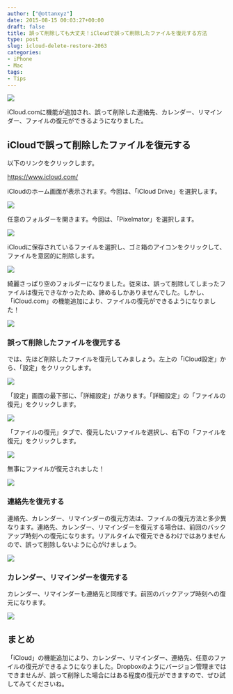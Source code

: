 ```yaml
---
author: ["@ottanxyz"]
date: 2015-08-15 00:03:27+00:00
draft: false
title: 誤って削除しても大丈夫！iCloudで誤って削除したファイルを復元する方法
type: post
slug: icloud-delete-restore-2063
categories:
- iPhone
- Mac
tags:
- Tips
---
```


![](/uploads/2015/08/150815-55ce81b3883b5.png)






iCloud.comに機能が追加され、誤って削除した連絡先、カレンダー、リマインダー、ファイルの復元ができるようになりました。





## iCloudで誤って削除したファイルを復元する





以下のリンクをクリックします。



https://www.icloud.com/



iCloudのホーム画面が表示されます。今回は、「iCloud Drive」を選択します。





![](/uploads/2015/08/150815-55ce85bb791eb.png)






任意のフォルダーを開きます。今回は、「Pixelmator」を選択します。





![](/uploads/2015/08/150815-55ce81bfae993.png)






iCloudに保存されているファイルを選択し、ゴミ箱のアイコンをクリックして、ファイルを意図的に削除します。





![](/uploads/2015/08/150815-55ce81c29631b.png)






綺麗さっぱり空のフォルダーになりました。従来は、誤って削除してしまったファイルは復元できなかったため、諦めるしかありませんでした。しかし、「iCloud.com」の機能追加により、ファイルの復元ができるようになりました！





![](/uploads/2015/08/150815-55ce81c4f1442.png)






### 誤って削除したファイルを復元する





では、先ほど削除したファイルを復元してみましょう。左上の「iCloud設定」から、「設定」をクリックします。





![](/uploads/2015/08/150815-55ce81c74d356.png)






「設定」画面の最下部に、「詳細設定」があります。「詳細設定」の「ファイルの復元」をクリックします。





![](/uploads/2015/08/150815-55ce85c07a994.png)






「ファイルの復元」タブで、復元したいファイルを選択し、右下の「ファイルを復元」をクリックします。





![](/uploads/2015/08/150815-55ce85c25fc04.png)






無事にファイルが復元されました！





![](/uploads/2015/08/150815-55ce81cd9290e.png)






### 連絡先を復元する





連絡先、カレンダー、リマインダーの復元方法は、ファイルの復元方法と多少異なります。連絡先、カレンダー、リマインダーを復元する場合は、前回のバックアップ時刻への復元になります。リアルタイムで復元できるわけではありませんので、誤って削除しないように心がけましょう。





![](/uploads/2015/08/150815-55ce85c54bbd3.png)






### カレンダー、リマインダーを復元する





カレンダー、リマインダーも連絡先と同様です。前回のバックアップ時刻への復元になります。





![](/uploads/2015/08/150815-55ce85c79effb.png)






## まとめ





「iCloud」の機能追加により、カレンダー、リマインダー、連絡先、任意のファイルの復元ができるようになりました。Dropboxのようにバージョン管理まではできませんが、誤って削除した場合にはある程度の復元ができますので、ぜひ試してみてくださいね。

